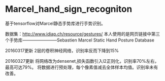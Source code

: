# Marcel_hand_sign_recogniton
基于tensorflow对Marcel静态手势库进行手势识别。

数据集：http://www.idiap.ch/resource/gestures/
本人使用的是网页链接中第三个手势库————————Sebastien Marcel Static Hand Posture Database

20160317更新
2层的卷积神经网络，识别率反而下降到15%

20160327更新
将网络改为densenet,损失函数引入l2正则化，识别率70%左右，最高可达79%。
将数据进行预处理，每个像素值减去全体样本均值。识别率未有改善。
